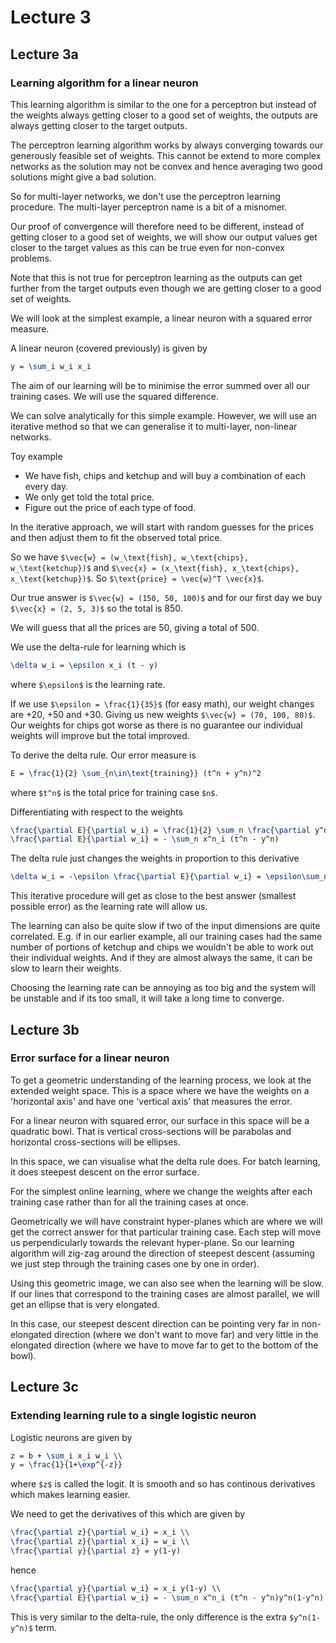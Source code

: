 # Lecture 3
## Lecture 3a
### Learning algorithm for a linear neuron
This learning algorithm is similar to the one for a perceptron but instead of the weights always getting closer to a good set of weights, the outputs are always getting closer to the target outputs.

The perceptron learning algorithm works by always converging towards our generously feasible set of weights. This cannot be extend to more complex networks as the solution may not be convex and hence averaging two good solutions might give a bad solution.

So for multi-layer networks, we don't use the perceptron learning procedure. The multi-layer perceptron name is a bit of a misnomer.

Our proof of convergence will therefore need to be different, instead of getting closer to a good set of weights, we will show our output values get closer to the target values as this can be true even for non-convex problems.

Note that this is not true for perceptron learning as the outputs can get further from the target outputs even though we are getting closer to a good set of weights.

We will look at the simplest example, a linear neuron with a squared error measure.

A linear neuron (covered previously) is given by
```latex
y = \sum_i w_i x_i
```
The aim of our learning will be to minimise the error summed over all our training cases. We will use the squared difference.

We can solve analytically for this simple example. However, we will use an iterative method so that we can generalise it to multi-layer, non-linear networks.

Toy example
* We have fish, chips and ketchup and will buy a combination of each every day.
* We only get told the total price.
* Figure out the price of each type of food.

In the iterative approach, we will start with random guesses for the prices and then adjust them to fit the observed total price.

So we have `$\vec{w} = (w_\text{fish}, w_\text{chips}, w_\text{ketchup})$` and `$\vec{x} = (x_\text{fish}, x_\text{chips}, x_\text{ketchup})$`. So `$\text{price} = \vec{w}^T \vec{x}$`.

Our true answer is `$\vec{w} = (150, 50, 100)$` and for our first day we buy `$\vec{x} = (2, 5, 3)$` so the total is 850.

We will guess that all the prices are 50, giving a total of 500. 

We use the delta-rule for learning which is
```latex
\delta w_i = \epsilon x_i (t - y)
```
where `$\epsilon$` is the learning rate.

If we use `$\epsilon = \frac{1}{35}$` (for easy math), our weight changes are +20, +50 and +30. Giving us new weights `$\vec{w} = (70, 100, 80)$`. Our weights for chips got worse as there is no guarantee our individual weights will improve but the total improved.

To derive the delta rule. Our error measure is
```latex
E = \frac{1}{2} \sum_{n\in\text{training}} (t^n + y^n)^2
```
where `$t^n$` is the total price for training case `$n$`.

Differentiating with respect to the weights
```latex
\frac{\partial E}{\partial w_i} = \frac{1}{2} \sum_n \frac{\partial y^n}{\partial w_i} \frac{\mathrm{d} E^n}{\mathrm{d} y^n}\\
\frac{\partial E}{\partial w_i} = - \sum_n x^n_i (t^n - y^n)
```

The delta rule just changes the weights in proportion to this derivative
```latex
\delta w_i = -\epsilon \frac{\partial E}{\partial w_i} = \epsilon\sum_n x^n_i (t^n - y^n)
```

This iterative procedure will get as close to the best answer (smallest possible error) as the learning rate will allow us.

The learning can also be quite slow if two of the input dimensions are quite correlated. E.g. if in our earlier example, all our training cases had the same number of portions of ketchup and chips we wouldn't be able to work out their individual weights. And if they are almost always the same, it can be slow to learn their weights.

Choosing the learning rate can be annoying as too big and the system will be unstable and if its too small, it will take a long time to converge.




## Lecture 3b
### Error surface for a linear neuron
To get a geometric understanding of the learning process, we look at the extended weight space. This is a space where we have the weights on a 'horizontal axis' and have one 'vertical axis' that measures the error.

For a linear neuron with squared error, our surface in this space will be a quadratic bowl. That is vertical cross-sections will be parabolas and horizontal cross-sections will be ellipses.

In this space, we can visualise what the delta rule does. For batch learning, it does steepest descent on the error surface.

For the simplest online learning, where we change the weights after each training case rather than for all the training cases at once. 

Geometrically we will have constraint hyper-planes which are where we will get the correct answer for that particular training case. Each step will move us perpendicularly towards the relevant hyper-plane. So our learning algorithm will zig-zag around the direction of steepest descent (assuming we just step through the training cases one by one in order).

Using this geometric image, we can also see when the learning will be slow. If our lines that correspond to the training cases are almost parallel, we will get an ellipse that is very elongated. 

In this case, our steepest descent direction can be pointing very far in non-elongated direction (where we don't want to move far) and very little in the elongated direction (where we have to move far to get to the bottom of the bowl).





## Lecture 3c
### Extending learning rule to a single logistic neuron
Logistic neurons are given by
```latex
z = b + \sum_i x_i w_i \\
y = \frac{1}{1+\exp^{-z}} 
```
where `$z$` is called the logit. It is smooth and so has continous derivatives which makes learning easier.

We need to get the derivatives of this which are given by
```latex
\frac{\partial z}{\partial w_i} = x_i \\
\frac{\partial z}{\partial x_i} = w_i \\
\frac{\partial y}{\partial z} = y(1-y)
```
hence
```latex
\frac{\partial y}{\partial w_i} = x_i y(1-y) \\
\frac{\partial E}{\partial w_i} = - \sum_n x^n_i (t^n - y^n)y^n(1-y^n)
```

This is very similar to the delta-rule, the only difference is the extra `$y^n(1-y^n)$` term.